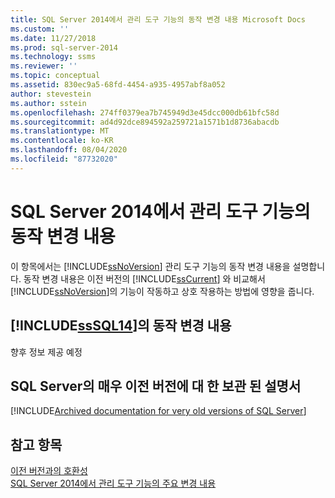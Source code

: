 ```yaml
---
title: SQL Server 2014에서 관리 도구 기능의 동작 변경 내용 Microsoft Docs
ms.custom: ''
ms.date: 11/27/2018
ms.prod: sql-server-2014
ms.technology: ssms
ms.reviewer: ''
ms.topic: conceptual
ms.assetid: 830ec9a5-68fd-4454-a935-4957abf8a052
author: stevestein
ms.author: sstein
ms.openlocfilehash: 274ff0379ea7b745949d3e45dcc000db61bfc58d
ms.sourcegitcommit: ad4d92dce894592a259721a1571b1d8736abacdb
ms.translationtype: MT
ms.contentlocale: ko-KR
ms.lasthandoff: 08/04/2020
ms.locfileid: "87732020"
---
```

# <a name="behavior-changes-to-management-tools-features-in-sql-server-2014"></a>SQL Server 2014에서 관리 도구 기능의 동작 변경 내용
  이 항목에서는 [!INCLUDE[ssNoVersion](../includes/ssnoversion-md.md)] 관리 도구 기능의 동작 변경 내용을 설명합니다. 동작 변경 내용은 이전 버전의 [!INCLUDE[ssCurrent](../includes/sscurrent-md.md)] 와 비교해서 [!INCLUDE[ssNoVersion](../includes/ssnoversion-md.md)]의 기능이 작동하고 상호 작용하는 방법에 영향을 줍니다.  
  
## <a name="behavior-changes-in-sssql14"></a>[!INCLUDE[ssSQL14](../includes/sssql14-md.md)]의 동작 변경 내용  
 향후 정보 제공 예정  

## <a name="archived-documentation-for-very-old-versions-of-sql-server"></a><a name="previous-versions"></a>SQL Server의 매우 이전 버전에 대 한 보관 된 설명서

[!INCLUDE[Archived documentation for very old versions of SQL Server](../includes/paragraph-content/previous-versions-archive-documentation-sql-server.md)]

## <a name="see-also"></a>참고 항목  
 [이전 버전과의 호환성](../../2014/getting-started/backward-compatibility.md)  
 [SQL Server 2014에서 관리 도구 기능의 주요 변경 내용](breaking-changes-to-database-engine-features-in-sql-server-2016.md?view=sql-server-2014)

  
